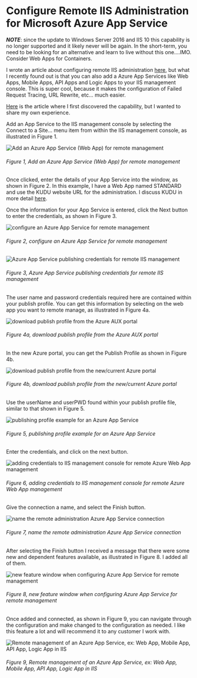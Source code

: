 # Configure Remote IIS Administration for Microsoft Azure App Service

***NOTE***: since the update to Windows Server 2016 and IIS 10 this capability is no longer supported and it likely never will be again.  In the short-term, you need to be looking for an alternative and learn to live without this one….IMO.  Consider Web Apps for Containers.

I wrote an article about configuring remote IIS administration [here][LINK1], but what I recently found out is that you can also add a Azure App Services like Web Apps, Mobile Apps, API Apps and Logic Apps to your IIS management console. This is super cool, because it makes the configuration of Failed Request Tracing, URL Rewrite, etc… much easier.

[Here][LINK2] is the article where I first discovered the capability, but I wanted to share my own experience.

Add an App Service to the IIS management console by selecting the Connect to a Site... menu item from within the IIS management console, as illustrated in Figure 1.

![Add an Azure App Service (Web App) for remote management][FIGURE1]
###### Figure 1, Add an Azure App Service (Web App) for remote management

Once clicked, enter the details of your App Service into the window, as shown in Figure 2.  In this example, I have a Web App named STANDARD and use the KUDU website URL for the administration.  I discuss KUDU in more detail [here][LINK3].

Once the information for your App Service is entered, click the Next button to enter the credentials, as shown in Figure 3.

![configure an  Azure App Service for remote management][FIGURE2]
###### Figure 2, configure an  Azure App Service for remote management

![Azure App Service publishing credentials for remote IIS management][FIGURE3]
###### Figure 3, Azure App Service publishing credentials for remote IIS management

The user name and password credentials required here are contained within your publish profile.  You can get this information by selecting on the web app you want to remote manage, as illustrated in Figure 4a.

![download publish profile from the Azure AUX portal][FIGURE4]
###### Figure 4a, download publish profile from the Azure AUX portal

In the new Azure portal, you can get the Publish Profile as shown in Figure 4b.

![download publish profile from the new/current Azure portal][FIGURE5]
###### Figure 4b, download publish profile from the new/current Azure portal

Use the userName and userPWD found within your publish profile file, similar to that shown in Figure 5.

![publishing profile example for an Azure App Service][FIGURE6]
###### Figure 5, publishing profile example for an Azure App Service

Enter the credentials, and click on the next button.

![adding credentials to IIS management console for remote Azure Web App management][FIGURE7]
###### Figure 6, adding credentials to IIS management console for remote Azure Web App management

Give the connection a name, and select the Finish button.

![name the remote administration Azure App Service connection][FIGURE8]
###### Figure 7, name the remote administration Azure App Service connection

After selecting the Finish button I received a message that there were some new and dependent features available, as illustrated in Figure 8.  I added all of them.

![new feature window when configuring Azure App Service for remote management][FIGURE9]
###### Figure 8, new feature window when configuring Azure App Service for remote management

Once added and connected, as shown in Figure 9, you can navigate through the configuration and make changed to the configuration as needed.  I like this feature a lot and will recommend it to any customer I work with.

![Remote management of an Azure App Service, ex: Web App, Mobile App, API App, Logic App in IIS][FIGURE10]
###### Figure 9, Remote management of an Azure App Service, ex: Web App, Mobile App, API App, Logic App in IIS

[FIGURE1]: ../images/2014/msdn-0425.png "Figure 1, Add an Azure App Service (Web App) for remote management"
[FIGURE2]: ../images/2014/msdn-0426.png "Figure 2, configure an  Azure App Service for remote management"
[FIGURE3]: ../images/2014/msdn-0427.png "Figure 3, Azure App Service publishing credentials for remote IIS management"
[FIGURE4]: ../images/2014/msdn-0428.png "Figure 4a, download publish profile from the Azure AUX portal"
[FIGURE5]: ../images/2014/msdn-0429.png "Figure 4b, download publish profile from the new/current Azure portal"
[FIGURE6]: ../images/2014/msdn-0430.png "Figure 5, publishing profile example for an Azure App Service"
[FIGURE7]: ../images/2014/msdn-0431.png "Figure 6, adding credentials to IIS management console for remote Azure Web App management"
[FIGURE8]: ../images/2014/msdn-0432.png "Figure 7, name the remote administration Azure App Service connection"
[FIGURE9]: ../images/2014/msdn-0433.png "Figure 8, new feature window when configuring Azure App Service for remote management"
[FIGURE10]: ../images/2014/msdn-0434.png "Figure 9, Remote management of an Azure App Service, ex: Web App, Mobile App, API App, Logic App in IIS"

[LINK1]: 2014-08-configure-remote-iis-administration-for-iis-web-sites.md
[LINK2]: http://blogs.msdn.com/b/windowsazure/archive/2014/02/28/remote-administration-of-windows-azure-websites-using-iis-manager.aspx
[LINK3]: 2014-03-using-kudu-with-windows-azure-web-sites.md

